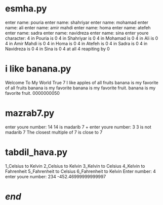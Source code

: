 # esmha.py
enter name:
pouria
enter name:
shahriyar
enter name:
mohamad
enter name:
ali
enter name:
amir mahdi 
enter name:
homa
enter name:
atefeh
enter name:
sadra
enter name:
navidreza
enter name:
sina
enter youre character:
4
in Pouria is 0 4
in Shahriyar is 0 4
in Mohamad is 0 4
in Ali is 0 4
in Amir Mahdi is 0 4
in Homa is 0 4
in Atefeh is 0 4
in Sadra is 0 4
in Navidreza is 0 4
in Sina is 0 4
at all 4 reapiting by 0
# i like banana.py
Welcome To My World
True
7
I like apples
of all fruits      banana is my favorite
of all fruits banana      is my favorite
              banana is my favorite fruit.
banana               is my favorite fruit.
0000000050
# mazrab7.py
enter youre number:
14
14 is madarib 7
+
enter youre number:
3
3 is not madarib 7
The closest multiple of 7 is close to 7
# tabdil_hava.py
1_Celsius to Kelvin     2_Celsius to Kelvin     3_Kelvin to Celsius
4_Kelvin to Fahrenheit  5_Fahrenheit to Celsius 6_Fahrenheit to Kelvin
Enter number: 4
enter youre number:
234
-452.46999999999997
#      *end*       #
